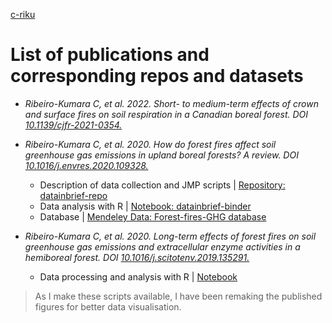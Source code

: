 [c-riku](https://c-riku.github.io/)

# List of publications and corresponding repos and datasets
- *Ribeiro-Kumara C, et al. 2022. Short- to medium-term effects of crown and surface fires on soil respiration in a Canadian boreal forest. DOI [10.1139/cjfr-2021-0354.](https://cdnsciencepub.com/doi/10.1139/cjfr-2021-0354)*


- *Ribeiro-Kumara C, et al. 2020. How do forest fires affect soil greenhouse gas emissions in upland boreal forests? A review. DOI [10.1016/j.envres.2020.109328.](https://doi.org/10.1016/j.envres.2020.109328)*
  - Description of data collection and JMP scripts | [Repository: datainbrief-repo](https://github.com/c-riku/datainbrief-repo)
  - Data analysis with R | [Notebook: datainbrief-binder](https://c-riku.github.io/datainbrief-binder/)
  - Database | [Mendeley Data: Forest-fires-GHG database](https://data.mendeley.com/datasets/v7gxtvv9z3/1)


- *Ribeiro-Kumara C, et al. 2020. Long-term effects of forest fires on soil greenhouse gas emissions and extracellular enzyme activities in a hemiboreal forest. DOI [10.1016/j.scitotenv.2019.135291.](https://doi.org/10.1016/j.scitotenv.2019.135291)*
  - Data processing and analysis with R | [Notebook](https://c-riku.github.io/notebooks/)

> As I make these scripts available, I have been remaking the published figures for better data visualisation.

